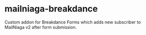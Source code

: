 # mailniaga-breakdance
Custom addon for Breakdance Forms which adds new subscriber to MailNiaga v2 after form submission.
